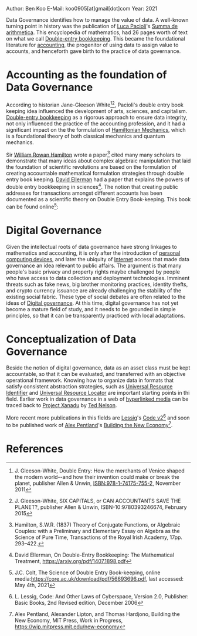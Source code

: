 Author: Ben Koo
E-Mail: koo0905\[at\]gmail\[dot\]com
Year: 2021

Data Governance identifies how to manage the value of data. A well-known
turning point in history was the publication of [Luca
Pacioli](wikipedia:Luca_Pacioli "wikilink")'s [Summa de
arithmetica](wikipedia:Summa_de_arithmetica "wikilink"). This
encyclopedia of mathematics, had 26 pages worth of text on what we call
[Double-entry
bookkeeping](wikipedia:Double-entry_bookkeeping "wikilink"). This became
the foundational literature for
[accounting](wikipedia:accounting "wikilink"), the progenitor of using
data to assign value to accounts, and henceforth gave birth to the
practice of data governance.

# Accounting as the foundation of Data Governance

According to historian Jane-Gleeson White[^1][^2], Pacioli's double
entry book keeping idea influenced the development of arts, sciences,
and capitalism. [Double-entry
bookkeeping](wikipedia:Double-entry_bookkeeping "wikilink") as a
rigorous approach to ensure data integrity, not only influenced the
practice of the accounting profession, and it had a significant impact
on the the formulation of [Hamiltonian
Mechanics](wikipedia:Hamiltonian_Mechanics "wikilink"), which is a
foundational theory of both classical mechanics and quantum mechanics.

Sir [William Rowan
Hamilton](wikipedia:William_Rowan_Hamilton "wikilink") wrote a paper[^3]
cited many many scholars to demonstrate that many ideas about complex
algebraic manipulation that laid the foundation of scientific
revolutions are based on the formulation of creating accountable
mathematical formulation strategies through double entry book keeping.
[David Ellerman](https://www.ellerman.org) had a paper that explains the
powers of double entry bookkeeping in sciences[^4]. The notion that
creating public addresses for transactions amongst different accounts
has been documented as a scientific theory on Double Entry Book-keeping.
This book can be found online[^5]:

# Digital Governance

Given the intellectual roots of data governance have strong linkages to
mathematics and accounting, it is only after the introduction of
[personal computing devices](wikipedia:personal_computer "wikilink"),
and later the ubiquity of [Internet](wikipedia:Internet "wikilink")
access that made data governance an idea relevant to public affairs. The
argument is that many people's basic privacy and property rights maybe
challenged by people who have access to data collection and deployment
technologies. Imminent threats such as fake news, big brother monitoring
practices, identity thefts, and crypto currency issuance are already
challenging the stability of the existing social fabric. These type of
social debates are often related to the ideas of [Digital
governance](wikipedia:Digital_governance "wikilink"). At this time,
digital governance has not yet become a mature field of study, and it
needs to be grounded in simple principles, so that it can be
transparently practiced with local adaptations.

# Conceptualization of Data Governance

Beside the notion of digital governance, data as an asset class must be
kept accountable, so that it can be evaluated, and transferred with an
objective operational framework. Knowing how to organize data in formats
that satisfy consistent abstraction strategies, such as [Universal
Resource Identifier](wikipedia:URI "wikilink") and [Universal Resource
Locator](wikipedia:URL "wikilink") are important starting points in thi
field. Earlier work in data governance in a web of [hyperlinked
media](wikipedia:Hyperlink "wikilink") can be traced back to [Project
Xanadu](wikipedia:Project_Xanadu "wikilink") by [Ted
Nelson](wikipedia:Ted_Nelson "wikilink").

More recent more publications in this fields are
[Lessig](wikipedia:Lawrence_Lessig "wikilink")'s [Code
v2](https://lessig.org/product/codev2)[^6] and soon to be published work
of [Alex Pentland](wikipedia:Alex_Pentland "wikilink")'s [Building the
New Economy](https://wip.mitpress.mit.edu/new-economy)[^7].

# References

[^1]: J. Gleeson-White, Double Entry: How the merchants of Venice shaped
    the modern world--and how their invention could make or break the
    planet, publisher Allen & Unwin, <ISBN:978-1-74175-755-2>, November
    2011

[^2]: J. Gleeson-White, SIX CAPITALS, or CAN ACCOUNTANTS SAVE THE
    PLANET?, publisher Allen & Unwin, ISBN-10:9780393246674, February
    2015

[^3]: Hamilton, S.W.R. (1837) Theory of Conjugate Functions, or
    Algebraic Couples: with a Preliminary and Elementary Essay on
    Algebra as the Science of Pure Time, Transactions of the Royal Irish
    Academy, 17pp. 293–422.

[^4]: David Ellerman, On Double-Entry Bookkeeping: The Mathematical
    Treatment, <https://arxiv.org/pdf/1407.1898.pdf>

[^5]: J.C. Colt, The Science of Double Entry Book-keeping, online
    media:<https://core.ac.uk/download/pdf/56693696.pdf>, last accessed:
    May 4th, 2021

[^6]: L. Lessig, Code: And Other Laws of Cyberspace, Version 2.0,
    Publisher: Basic Books, 2nd Revised edition, December 2006

[^7]: Alex Pentland, Alexander Lipton, and Thomas Hardjono, Building the
    New Economy, MIT Press, Work in Progress,
    <https://wip.mitpress.mit.edu/new-economy>
